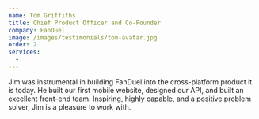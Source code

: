 ```yaml
---
name: Tom Griffiths
title: Chief Product Officer and Co-Founder
company: FanDuel
image: /images/testimonials/tom-avatar.jpg
order: 2
services:
  -
---
```


Jim was instrumental in building FanDuel into the cross-platform product it is today. He built our first mobile website, designed our API, and built an excellent front-end team. Inspiring, highly capable, and a positive problem solver, Jim is a pleasure to work with.
